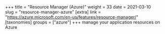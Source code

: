 +++
title = "Resource Manager (Azure)"
weight = 33
date = 2021-03-10
slug = "resource-manager-azure"
[extra]
link = "https://azure.microsoft.com/en-us/features/resource-manager/"
[taxonomies]
groups = ["azure"]
+++
manage your application resources on Azure

